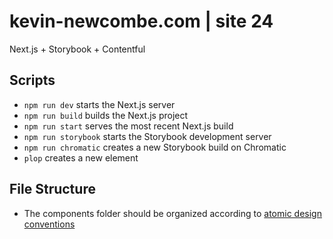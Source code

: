 # kevin-newcombe.com | site 24
Next.js + Storybook + Contentful

## Scripts
* `npm run dev` starts the Next.js server
* `npm run build` builds the Next.js project
* `npm run start` serves the most recent Next.js build
* `npm run storybook` starts the Storybook development server
* `npm run chromatic` creates a new Storybook build on Chromatic
* `plop` creates a new element

## File Structure
* The components folder should be organized according to [atomic design conventions](https://bradfrost.com/blog/post/atomic-design-and-storybook/)
